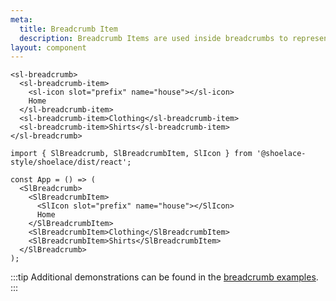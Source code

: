 ```yaml
---
meta:
  title: Breadcrumb Item
  description: Breadcrumb Items are used inside breadcrumbs to represent different links.
layout: component
---
```


```html:preview
<sl-breadcrumb>
  <sl-breadcrumb-item>
    <sl-icon slot="prefix" name="house"></sl-icon>
    Home
  </sl-breadcrumb-item>
  <sl-breadcrumb-item>Clothing</sl-breadcrumb-item>
  <sl-breadcrumb-item>Shirts</sl-breadcrumb-item>
</sl-breadcrumb>
```

```jsx:react
import { SlBreadcrumb, SlBreadcrumbItem, SlIcon } from '@shoelace-style/shoelace/dist/react';

const App = () => (
  <SlBreadcrumb>
    <SlBreadcrumbItem>
      <SlIcon slot="prefix" name="house"></SlIcon>
      Home
    </SlBreadcrumbItem>
    <SlBreadcrumbItem>Clothing</SlBreadcrumbItem>
    <SlBreadcrumbItem>Shirts</SlBreadcrumbItem>
  </SlBreadcrumb>
);
```

:::tip
Additional demonstrations can be found in the [breadcrumb examples](/components/breadcrumb).
:::
